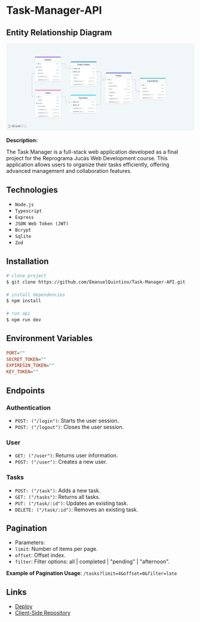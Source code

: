 # Task-Manager-API

## Entity Relationship Diagram

![ERD](./erd.png)

**Description:**

The Task Manager is a full-stack web application developed as a final project for the Reprograma Jucás Web Development course. This application allows users to organize their tasks efficiently, offering advanced management and collaboration features.

## Technologies

- `Node.js`
- `Typescript`
- `Express`
- `JSON Web Token (JWT)`
- `Bcrypt`
- `Sqlite`
- `Zod`

## Installation

```bash
# clone project
$ git clone https://github.com/EmanuelQuintino/Task-Manager-API.git

# install dependencies
$ npm install

# run api
$ npm run dev
```

## Environment Variables

```ini
PORT=""
SECRET_TOKEN=""
EXPIRESIN_TOKEN=""
KEY_TOKEN=""
```

## Endpoints

### Authentication

- `POST: ("/login")`: Starts the user session.
- `POST: ("/logout")`: Closes the user session.

### User

- `GET: ("/user")`: Returns user information.
- `POST: ("/user")`: Creates a new user.

### Tasks

- `POST: ("/task")`: Adds a new task.
- `GET: ("/tasks")`: Returns all tasks.
- `PUT: ("/task/:id")`: Updates an existing task.
- `DELETE: ("/task/:id")`: Removes an existing task.

## Pagination

- Parameters:
- `limit`: Number of items per page.
- `offset`: Offset index.
- `filter`: Filter options: all | completed | "pending" | "afternoon".

**Example of Pagination Usage**: `/tasks?limit=4&offset=0&filter=late`

## Links

- [Deploy](https://task-manager-seven-indol.vercel.app/)
- [Client-Side Repository](https://github.com/EmanuelQuintino/Task-Manager)
